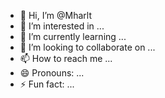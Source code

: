 - 👋 Hi, I’m @Mharlt
- 👀 I’m interested in ...
- 🌱 I’m currently learning ...
- 💞️ I’m looking to collaborate on ...
- 📫 How to reach me ...
- 😄 Pronouns: ...
- ⚡ Fun fact: ...

<!---
Mharlt/Mharlt is a ✨ special ✨ repository because its `README.md` (this file) appears on your GitHub profile.
You can click the Preview link to take a look at your changes.
--->
